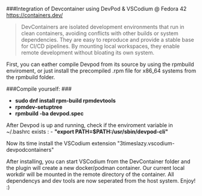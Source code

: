 ###Integration of Devcontainer using DevPod & VSCodium @ Fedora 42 
https://containers.dev/

>DevContainers are isolated development environments that run in clean containers, avoiding conflicts with other builds or system dependencies. They are easy to reproduce and provide a stable base for CI/CD pipelines. By mounting local workspaces, they enable remote development without bloating its own system.



First, you can eather compile Devpod from its source by using the rpmbuild enviroment, or just install the precompiled .rpm file for x86_64 systems from the rpmbuild folder.

###Compile yourself: ###

- **sudo dnf install rpm-build rpmdevtools**
- **rpmdev-setuptree**
- **rpmbuild -ba devpod.spec**


After Devpod is up and running, check if the enviroment variable in ~/.bashrc exists : - **"export PATH=$PATH:/usr/sbin/devpod-cli"**

Now its time install the VSCodium extension "3timeslazy.vscodium-devpodcontainers"

After installing, you can start VSCodium from the DevContainer folder and the plugin will create a new docker/podman container. Our current local workdir will be mounted in the remote directory of the container. All dependencys and dev tools are now seperated from the host system.
Enjoy! :)

